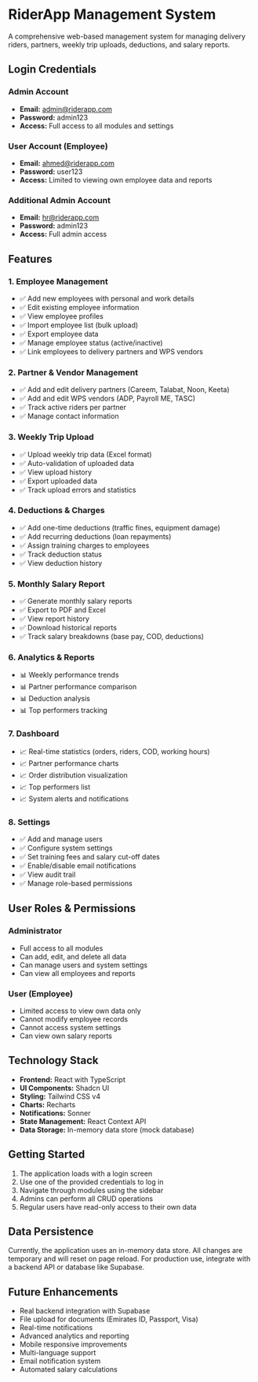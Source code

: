 # RiderApp Management System

A comprehensive web-based management system for managing delivery riders, partners, weekly trip uploads, deductions, and salary reports.

## Login Credentials

### Admin Account
- **Email:** admin@riderapp.com
- **Password:** admin123
- **Access:** Full access to all modules and settings

### User Account (Employee)
- **Email:** ahmed@riderapp.com
- **Password:** user123
- **Access:** Limited to viewing own employee data and reports

### Additional Admin Account
- **Email:** hr@riderapp.com
- **Password:** admin123
- **Access:** Full admin access

## Features

### 1. Employee Management
- ✅ Add new employees with personal and work details
- ✅ Edit existing employee information
- ✅ View employee profiles
- ✅ Import employee list (bulk upload)
- ✅ Export employee data
- ✅ Manage employee status (active/inactive)
- ✅ Link employees to delivery partners and WPS vendors

### 2. Partner & Vendor Management
- ✅ Add and edit delivery partners (Careem, Talabat, Noon, Keeta)
- ✅ Add and edit WPS vendors (ADP, Payroll ME, TASC)
- ✅ Track active riders per partner
- ✅ Manage contact information

### 3. Weekly Trip Upload
- ✅ Upload weekly trip data (Excel format)
- ✅ Auto-validation of uploaded data
- ✅ View upload history
- ✅ Export uploaded data
- ✅ Track upload errors and statistics

### 4. Deductions & Charges
- ✅ Add one-time deductions (traffic fines, equipment damage)
- ✅ Add recurring deductions (loan repayments)
- ✅ Assign training charges to employees
- ✅ Track deduction status
- ✅ View deduction history

### 5. Monthly Salary Report
- ✅ Generate monthly salary reports
- ✅ Export to PDF and Excel
- ✅ View report history
- ✅ Download historical reports
- ✅ Track salary breakdowns (base pay, COD, deductions)

### 6. Analytics & Reports
- 📊 Weekly performance trends
- 📊 Partner performance comparison
- 📊 Deduction analysis
- 📊 Top performers tracking

### 7. Dashboard
- 📈 Real-time statistics (orders, riders, COD, working hours)
- 📈 Partner performance charts
- 📈 Order distribution visualization
- 📈 Top performers list
- 📈 System alerts and notifications

### 8. Settings
- ✅ Add and manage users
- ✅ Configure system settings
- ✅ Set training fees and salary cut-off dates
- ✅ Enable/disable email notifications
- ✅ View audit trail
- ✅ Manage role-based permissions

## User Roles & Permissions

### Administrator
- Full access to all modules
- Can add, edit, and delete all data
- Can manage users and system settings
- Can view all employees and reports

### User (Employee)
- Limited access to view own data only
- Cannot modify employee records
- Cannot access system settings
- Can view own salary reports

## Technology Stack

- **Frontend:** React with TypeScript
- **UI Components:** Shadcn UI
- **Styling:** Tailwind CSS v4
- **Charts:** Recharts
- **Notifications:** Sonner
- **State Management:** React Context API
- **Data Storage:** In-memory data store (mock database)

## Getting Started

1. The application loads with a login screen
2. Use one of the provided credentials to log in
3. Navigate through modules using the sidebar
4. Admins can perform all CRUD operations
5. Regular users have read-only access to their own data

## Data Persistence

Currently, the application uses an in-memory data store. All changes are temporary and will reset on page reload. For production use, integrate with a backend API or database like Supabase.

## Future Enhancements

- Real backend integration with Supabase
- File upload for documents (Emirates ID, Passport, Visa)
- Real-time notifications
- Advanced analytics and reporting
- Mobile responsive improvements
- Multi-language support
- Email notification system
- Automated salary calculations
